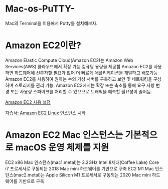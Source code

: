 # Mac-os-PuTTY-
Mac의 Terminal을 이용해서 Putty를 설치해보자.

# Amazon EC2이란? 
Amazon Elastic Compute Cloud(Amazon EC2)는 Amazon Web Services(AWS) 클라우드에서 확장 가능 컴퓨팅 용량을 제공함
Amazon EC2를 사용하면 하드웨어에 선투자할 필요가 없어 더 빠르게 애플리케이션을 개발하고 배포가능
Amazon EC2를 사용하여 원하는 수의 가상 서버를 구축하고 보안 및 네트워킹을 구성하며 스토리지를 관리 가능.
Amazon EC2에서는 확장 또는 축소를 통해 요구 사항 변경 또는 사용량 스파이크를 처리할 수 있으므로 트래픽을 예측할 필요성이 줄어듬.


<p><a href="./get-set-up-for-amazon-ec2.html">Amazon EC2 사용 설정</a></p>
<p><a href="./EC2_GetStarted.html">자습서: Amazon EC2 Linux 인스턴스 시작</a></p>

# Amazon EC2 Mac 인스턴스는 기본적으로 macOS 운영 체제를 지원
EC2 x86 Mac 인스턴스(mac1.metal)는 3.2GHz Intel 8세대(Coffee Lake) Core i7 프로세서로 구동되는 2018 Mac mini 하드웨어를 기반으로 구축
EC2 M1 Mac 인스턴스(mac2.metal)는 Apple Silicon M1 프로세서로 구동되는 2020 Mac mini 하드웨어를 기반으로 구축
